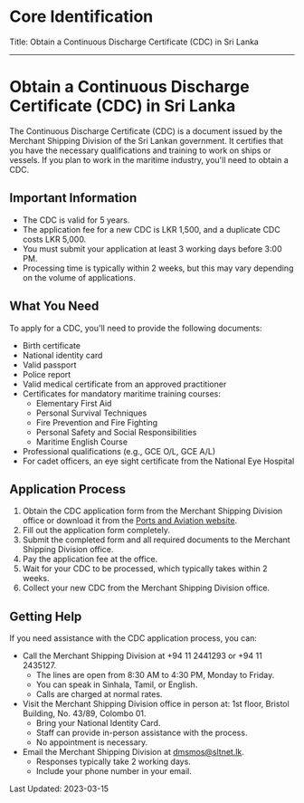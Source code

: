 # Core Identification
Title: Obtain a Continuous Discharge Certificate (CDC) in Sri Lanka

---
# Obtain a Continuous Discharge Certificate (CDC) in Sri Lanka

The Continuous Discharge Certificate (CDC) is a document issued by the Merchant Shipping Division of the Sri Lankan government. It certifies that you have the necessary qualifications and training to work on ships or vessels. If you plan to work in the maritime industry, you'll need to obtain a CDC.

## Important Information

- The CDC is valid for 5 years.
- The application fee for a new CDC is LKR 1,500, and a duplicate CDC costs LKR 5,000.
- You must submit your application at least 3 working days before 3:00 PM.
- Processing time is typically within 2 weeks, but this may vary depending on the volume of applications.

## What You Need

To apply for a CDC, you'll need to provide the following documents:

- Birth certificate
- National identity card
- Valid passport
- Police report
- Valid medical certificate from an approved practitioner
- Certificates for mandatory maritime training courses:
    - Elementary First Aid
    - Personal Survival Techniques
    - Fire Prevention and Fire Fighting
    - Personal Safety and Social Responsibilities
    - Maritime English Course
- Professional qualifications (e.g., GCE O/L, GCE A/L)
- For cadet officers, an eye sight certificate from the National Eye Hospital

## Application Process

1. Obtain the CDC application form from the Merchant Shipping Division office or download it from the [Ports and Aviation website](https://www.ports-aviation.gov.lk).
2. Fill out the application form completely.
3. Submit the completed form and all required documents to the Merchant Shipping Division office.
4. Pay the application fee at the office.
5. Wait for your CDC to be processed, which typically takes within 2 weeks.
6. Collect your new CDC from the Merchant Shipping Division office.

## Getting Help

If you need assistance with the CDC application process, you can:

- Call the Merchant Shipping Division at +94 11 2441293 or +94 11 2435127.
    - The lines are open from 8:30 AM to 4:30 PM, Monday to Friday.
    - You can speak in Sinhala, Tamil, or English.
    - Calls are charged at normal rates.
- Visit the Merchant Shipping Division office in person at:
    1st floor, Bristol Building, No. 43/89, Colombo 01.
    - Bring your National Identity Card.
    - Staff can provide in-person assistance with the process.
    - No appointment is necessary.
- Email the Merchant Shipping Division at dmsmos@sltnet.lk.
    - Responses typically take 2 working days.
    - Include your phone number in your email.

Last Updated: 2023-03-15
